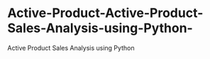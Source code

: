 # Active-Product-Active-Product-Sales-Analysis-using-Python-
Active Product Sales Analysis using Python
